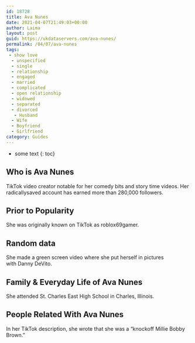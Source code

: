 ```yaml
---
id: 18728
title: Ava Nunes
date: 2021-04-07T21:49:03+00:00
author: Laima
layout: post
guid: https://ukdataservers.com/ava-nunes/
permalink: /04/07/ava-nunes
tags:
 - show love
  - unspecified
  - single
  - relationship
  - engaged
  - married
  - complicated
  - open relationship
  - widowed
  - separated
  - divorced
   - Husband
  - Wife
  - Boyfriend
  - Girlfriend
category: Guides
---
```


* some text
{: toc}


## Who is Ava Nunes
                  
                  
                  
TikTok video creator notable for her comedy bits and story time videos. Her radicallysaved account has earned more than 280,000 followers.
                  
              
            
              
            
                
                
                
## Prior to Popularity
                  
                  
                  
She was originally known on TikTok as roblox69gamer.
                  
              
            
              
            
                
                
                
## Random data
                  
                  
                  
She made a green screen video where she put herself in pictures with Danny DeVito.
                  
              
            
              
            
                
                
                
## Family & Everyday Life of Ava Nunes
                  
                  
                  
She attended St. Charles East High School in Charles, Illinois. 
                  
              
            
              
            
                
                
                
## People Related With Ava Nunes
                  
                  
                  
In her TikTok description, she wrote that she was a &#8220;knockoff Millie Bobby Brown.&#8221;
                  
              
            
              
            
                
              
            
              
              
            
            
              
            
          
          
          